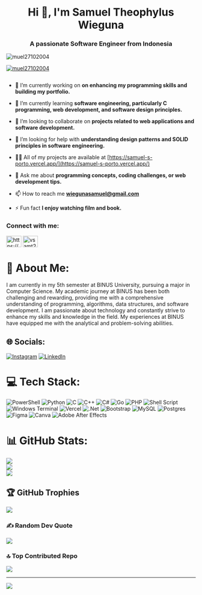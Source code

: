 <h1 align="center">Hi 👋, I'm Samuel Theophylus Wieguna</h1>
<h3 align="center">A passionate Software Engineer from Indonesia</h3>

<p align="left"> <img src="https://komarev.com/ghpvc/?username=muel27102004&label=Profile%20views&color=0e75b6&style=flat" alt="muel27102004" /> </p>

<p align="left"> <a href="https://github.com/ryo-ma/github-profile-trophy"><img src="https://github-profile-trophy.vercel.app/?username=muel27102004" alt="muel27102004" /></a> </p>

<p align="left"> <a href="https://twitter.com/" target="blank"><img src="https://img.shields.io/twitter/follow/?logo=twitter&style=for-the-badge" alt="" /></a> </p>

- 🔭 I’m currently working on **on enhancing my programming skills and building my portfolio.**

- 🌱 I’m currently learning **software engineering, particularly C programming, web development, and software design principles.**

- 👯 I’m looking to collaborate on **projects related to web applications and software development.**

- 🤝 I’m looking for help with **understanding design patterns and SOLID principles in software engineering.**

- 👨‍💻 All of my projects are available at [https://samuel-s-porto.vercel.app/](https://samuel-s-porto.vercel.app/)

- 💬 Ask me about **programming concepts, coding challenges, or web development tips.**

- 📫 How to reach me **wiegunasamuel@gmail.com**

- ⚡ Fun fact **I enjoy watching film and book.**

<h3 align="left">Connect with me:</h3>
<p align="left">
<a href="https://linkedin.com/in/https://www.linkedin.com/in/wiegunasamuel27/" target="blank"><img align="center" src="https://raw.githubusercontent.com/rahuldkjain/github-profile-readme-generator/master/src/images/icons/Social/linked-in-alt.svg" alt="https://www.linkedin.com/in/wiegunasamuel27/" height="30" width="40" /></a>
<a href="https://instagram.com/vsamt27" target="blank"><img align="center" src="https://raw.githubusercontent.com/rahuldkjain/github-profile-readme-generator/master/src/images/icons/Social/instagram.svg" alt="vsamt27" height="30" width="40" /></a>
</p>

# 💫 About Me:
I am currently in my 5th semester at BINUS University, pursuing a major in Computer Science. My academic journey at BINUS has been both challenging and rewarding, providing me with a comprehensive understanding of programming, algorithms, data structures, and software development. I am passionate about technology and constantly strive to enhance my skills and knowledge in the field. My experiences at BINUS have equipped me with the analytical and problem-solving abilities.


## 🌐 Socials:
[![Instagram](https://img.shields.io/badge/Instagram-%23E4405F.svg?logo=Instagram&logoColor=white)](https://instagram.com/vsamt27) [![LinkedIn](https://img.shields.io/badge/LinkedIn-%230077B5.svg?logo=linkedin&logoColor=white)](https://linkedin.com/in/https://www.linkedin.com/in/wiegunasamuel27/) 

# 💻 Tech Stack:
![PowerShell](https://img.shields.io/badge/PowerShell-%235391FE.svg?style=for-the-badge&logo=powershell&logoColor=white) ![Python](https://img.shields.io/badge/python-3670A0?style=for-the-badge&logo=python&logoColor=ffdd54) ![C](https://img.shields.io/badge/c-%2300599C.svg?style=for-the-badge&logo=c&logoColor=white) ![C++](https://img.shields.io/badge/c++-%2300599C.svg?style=for-the-badge&logo=c%2B%2B&logoColor=white) ![C#](https://img.shields.io/badge/c%23-%23239120.svg?style=for-the-badge&logo=csharp&logoColor=white) ![Go](https://img.shields.io/badge/go-%2300ADD8.svg?style=for-the-badge&logo=go&logoColor=white) ![PHP](https://img.shields.io/badge/php-%23777BB4.svg?style=for-the-badge&logo=php&logoColor=white) ![Shell Script](https://img.shields.io/badge/shell_script-%23121011.svg?style=for-the-badge&logo=gnu-bash&logoColor=white) ![Windows Terminal](https://img.shields.io/badge/Windows%20Terminal-%234D4D4D.svg?style=for-the-badge&logo=windows-terminal&logoColor=white) ![Vercel](https://img.shields.io/badge/vercel-%23000000.svg?style=for-the-badge&logo=vercel&logoColor=white) ![.Net](https://img.shields.io/badge/.NET-5C2D91?style=for-the-badge&logo=.net&logoColor=white) ![Bootstrap](https://img.shields.io/badge/bootstrap-%238511FA.svg?style=for-the-badge&logo=bootstrap&logoColor=white) ![MySQL](https://img.shields.io/badge/mysql-4479A1.svg?style=for-the-badge&logo=mysql&logoColor=white) ![Postgres](https://img.shields.io/badge/postgres-%23316192.svg?style=for-the-badge&logo=postgresql&logoColor=white) ![Figma](https://img.shields.io/badge/figma-%23F24E1E.svg?style=for-the-badge&logo=figma&logoColor=white) ![Canva](https://img.shields.io/badge/Canva-%2300C4CC.svg?style=for-the-badge&logo=Canva&logoColor=white) ![Adobe After Effects](https://img.shields.io/badge/Adobe%20After%20Effects-9999FF.svg?style=for-the-badge&logo=Adobe%20After%20Effects&logoColor=white)
# 📊 GitHub Stats:
![](https://github-readme-stats.vercel.app/api?username=Muel27102004&theme=dark&hide_border=false&include_all_commits=true&count_private=true)<br/>
![](https://github-readme-streak-stats.herokuapp.com/?user=Muel27102004&theme=dark&hide_border=false)<br/>
![](https://github-readme-stats.vercel.app/api/top-langs/?username=Muel27102004&theme=dark&hide_border=false&include_all_commits=true&count_private=true&layout=compact)

## 🏆 GitHub Trophies
![](https://github-profile-trophy.vercel.app/?username=Muel27102004&theme=radical&no-frame=false&no-bg=false&margin-w=4)

### ✍️ Random Dev Quote
![](https://quotes-github-readme.vercel.app/api?type=horizontal&theme=radical)

### 🔝 Top Contributed Repo
![](https://github-contributor-stats.vercel.app/api?username=Muel27102004&limit=5&theme=dark&combine_all_yearly_contributions=true)

---
[![](https://visitcount.itsvg.in/api?id=Muel27102004&icon=0&color=0)](https://visitcount.itsvg.in)

<!-- Proudly created with GPRM ( https://gprm.itsvg.in ) -->
